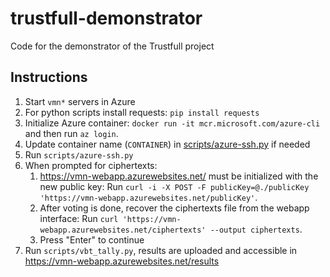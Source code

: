 # trustfull-demonstrator

Code for the demonstrator of the Trustfull project

## Instructions

1. Start `vmn*` servers in Azure
2. For python scripts install requests: `pip install requests`
3. Initialize Azure container: `docker run -it mcr.microsoft.com/azure-cli` and then run `az login`.
4. Update container name (`CONTAINER`) in [scripts/azure-ssh.py](scripts/azure-ssh.py) if needed
5. Run `scripts/azure-ssh.py`
6. When prompted for ciphertexts:
   1. <https://vmn-webapp.azurewebsites.net/> must be initialized with the new public key:
      Run `curl -i -X POST -F publicKey=@./publicKey 'https://vmn-webapp.azurewebsites.net/publicKey'`.
   2. After voting is done, recover the ciphertexts file from the webapp interface:
      Run `curl 'https://vmn-webapp.azurewebsites.net/ciphertexts' --output ciphertexts`.
   3. Press "Enter" to continue
7. Run `scripts/vbt_tally.py`, results are uploaded and accessible in <https://vmn-webapp.azurewebsites.net/results>
